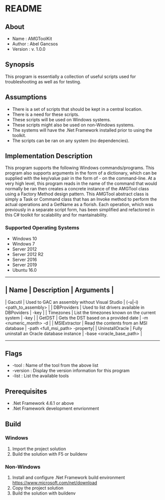﻿# README
## About
* Name     : AMGToolKit
* Author   : Abel Gancsos
* Version  : v. 1.0.0

## Synopsis
This program is essentially a collection of useful scripts used for troubleshooting as well as for testing.

## Assumptions
* There is a set of scripts that should be kept in a central location.
* There is a need for these scripts.
* These scripts will be used on Windows systems.
* These scripts might also be used on non-Windows systems.
* The systems will have the .Net Framework installed prior to using the toolkit.
* The scripts can be ran on any system (no dependencies).
​
## Implementation Description
This program supports the following Windows commands/programs.  This program also supports arguments in the form of a dictionary, which can be supplied with the key/value pair in the form of -<key> <value> on the command-line.  At a very high level, this program reads in the name of the command that would normally be ran then creates a concrete instance of the AMGTool class using a Factory Method design pattern. This AMGTool abstract class is simply a Task or Command class that has an Invoke method to perform the actual operations and a GetName as a florish. Each operation, which was previously in a separate script form, has been simplified and refactored in this C# toolkit for scalability and for mantainability.

### Supported Operating Systems
* Windows 10
* Windows 7
* Server 2012
* Server 2012 R2
* Server 2016
* Server 2019
* Ubuntu 16.0

___________________________________________________________________________________________________________________________________________
| Name                             | Description                                                         | Arguments                      |
-------------------------------------------------------------------------------------------------------------------------------------------
| Gacutil                          | Used to GAC an assembly without Visual Studio                       | (-u|-i) <path_to_assembly>     |
| DBProviders                      | Used to list drivers available in DBPoviders                        | -key <name>                    |
| Timezones                        | List the timezones known on the current system                      | -key <name>                    |
| GetDST                           | Gets the DST based on a provided date                               | -m <numeric_month> -d <day>    |
| MSIExtractor                     | Read the contents from an MSI database                              | -path <full_msi_path> -property|
| UninstallOracle                  | Fully uninstall an Oracle database instance                         | -base <oracle_base_path>       |
___________________________________________________________________________________________________________________________________________

## Flags
* -tool    : Name of the tool from the above list
* -version : Display the version information for this program
* -list    : List the available tools

## Prerequisites
* .Net Framework 4.6.1 or above
* .Net Framework development envrionment
​
## Build
### Windows
1. Import the project solution
2. Build the solution with F5 or buildenv

### Non-Windows
1. Install and configure .Net Framework build environment https://www.microsoft.com/net/download
2. Copy the project solution
3. Build the solution with buildenv
​